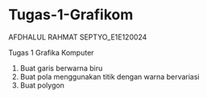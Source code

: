 # Tugas-1-Grafikom
AFDHALUL RAHMAT SEPTYO_E1E120024

Tugas 1 Grafika Komputer
  1. Buat garis berwarna biru
  2. Buat pola menggunakan titik dengan warna bervariasi
  3. Buat polygon
